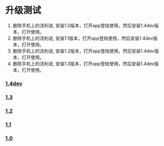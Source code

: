 
# 升级测试
1. 删除手机上的流利说, 安装1.0版本，打开app登陆使用，然后安装1.4dev版本，打开使用。
2. 删除手机上的流利说, 安装1.1版本，打开app登陆使用，然后安装1.4dev版本，打开使用。
3. 删除手机上的流利说, 安装1.2版本，打开app登陆使用，然后安装1.4dev版本，打开使用。
4. 删除手机上的流利说, 安装1.3版本，打开app登陆使用，然后安装1.4dev版本，打开使用。

### [1.4dev](itms-services://?action=download-manifest&url=http://llss.qiniudn.com/engzo2_1.4dev_4.plist) 
### [1.3](https://itunes.apple.com/us/app/liu-li-shuo-hui-da-fen-zhi/id597364850?ls=1&mt=8)
### [1.2](https://testflightapp.com/m/build/402760/6263045)
### [1.1](https://testflightapp.com/m/build/402760/5604240)
### [1.0](https://testflightapp.com/m/build/402760/5069352)
